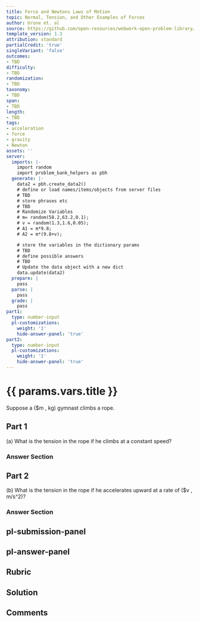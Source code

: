 ```yaml
---
title: Force and Newtons Laws of Motion
topic: Normal, Tension, and Other Examples of Forces
author: Urone et. al
source: https://github.com/open-resources/webwork-open-problem-library/tree/master/Contrib/BrockPhysics/College_Physics_Urone/4.Dynamics_Force_and_Newtons_Laws_of_Motion/Normal_Tension_and_Other_Examples_of_Forces/NU_U17-04-05-004.pg
template_version: 1.3
attribution: standard
partialCredit: 'true'
singleVariant: 'false'
outcomes:
- TBD
difficulty:
- TBD
randomization:
- TBD
taxonomy:
- TBD
span:
- TBD
length:
- TBD
tags:
- acceleration
- force
- gravity
- Newton
assets: ''
server:
  imports: |-
    import random
    import problem_bank_helpers as pbh
  generate: |-
    data2 = pbh.create_data2()
    # define or load names/items/objects from server files
    # TBD
    # store phrases etc
    # TBD
    # Randomize Variables
    # m= random(58.2,63.2,0.1);
    # v = random(1.3,1.6,0.05);
    # A1 = m*9.8;
    # A2 = m*(9.8+v);

    # store the variables in the dictionary params
    # TBD
    # define possible answers
    # TBD
    # Update the data object with a new dict
    data.update(data2)
  prepare: |
    pass
  parse: |
    pass
  grade: |
    pass
part1:
  type: number-input
  pl-customizations:
    weight: '1'
    hide-answer-panel: 'true'
part2:
  type: number-input
  pl-customizations:
    weight: '1'
    hide-answer-panel: 'true'
---
```


# {{ params.vars.title }} 


Suppose a ($m , kg) gymnast climbs a rope.

## Part 1 
(a) What is the tension in the rope if he climbs at a constant speed? 


 ### Answer Section

## Part 2 
(b) What is the tension in the rope if he accelerates upward at a rate of ($v , m/s^2)? 


 ### Answer Section


## pl-submission-panel 


## pl-answer-panel 


## Rubric 


## Solution 


## Comments 


